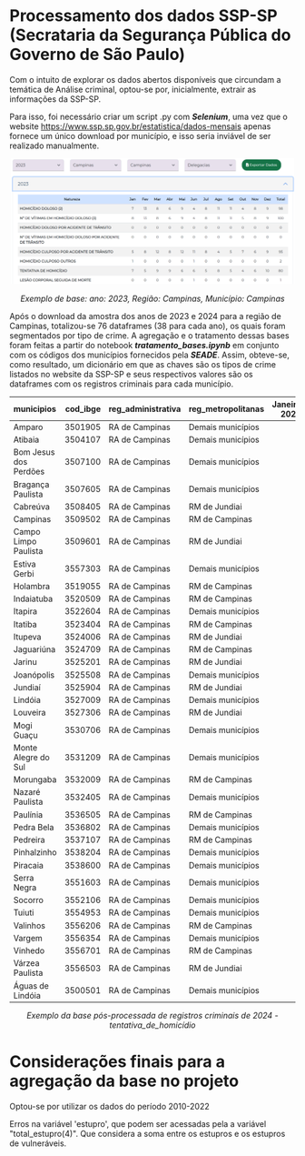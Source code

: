 # Processamento dos dados SSP-SP (Secrataria da Segurança Pública do Governo de São Paulo)

Com o intuito de explorar os dados abertos disponíveis que circundam a temática de Análise criminal, optou-se por, inicialmente, extrair as informações da SSP-SP. 
    
Para isso, foi necessário criar um script .py com ***Selenium***, uma vez que o website https://www.ssp.sp.gov.br/estatistica/dados-mensais apenas fornece um único download por município, e isso seria inviável de ser realizado manualmente.


<div style="text-align: center;">
  <img src="exemplo_base_SSP-SP.png" alt="Texto Alternativo" width="500"/>
  <p><em>Exemplo de base: ano: 2023, Região: Campinas, Município: Campinas</em></p>
</div>

Após o download da amostra dos anos de 2023 e 2024 para a região de Campinas, totalizou-se 76 dataframes (38 para cada ano), os quais foram segmentados por tipo de crime. A agregação e o tratamento dessas bases foram feitas a partir do notebook ***tratamento_bases.ipynb*** em conjunto com os códigos dos municípios fornecidos pela ***SEADE***. Assim, obteve-se, como resultado, um dicionário em que as chaves são os tipos de crime listados no website da SSP-SP e seus respectivos valores são os dataframes com os registros criminais para cada município.


| municipios            |   cod_ibge | reg_administrativa   | reg_metropolitanas   |   Janeiro 2024 |   Fevereiro 2024 |   Marco 2024 |   Abril 2024 |   Maio 2024 |   Junho 2024 |   Julho 2024 |   Agosto 2024 |   Setembro 2024 |   Outubro 2024 |   Novembro 2024 |   Dezembro 2024 |   Total |
|:----------------------|-----------:|:---------------------|:---------------------|---------------:|-----------------:|-------------:|-------------:|------------:|-------------:|-------------:|--------------:|----------------:|---------------:|----------------:|----------------:|--------:|
| Amparo                |    3501905 | RA de Campinas       | Demais municípios    |              0 |                0 |            0 |            0 |           0 |            0 |            0 |             0 |               0 |              0 |               0 |               0 |       0 |
| Atibaia               |    3504107 | RA de Campinas       | Demais municípios    |              2 |                1 |            1 |            1 |           2 |            0 |            0 |             0 |               0 |              0 |               0 |               0 |       7 |
| Bom Jesus dos Perdões |    3507100 | RA de Campinas       | Demais municípios    |              0 |                0 |            0 |            0 |           0 |            0 |            0 |             0 |               0 |              0 |               0 |               0 |       0 |
| Bragança Paulista     |    3507605 | RA de Campinas       | Demais municípios    |              0 |                1 |            2 |            0 |           1 |            0 |            0 |             0 |               0 |              0 |               0 |               0 |       4 |
| Cabreúva              |    3508405 | RA de Campinas       | RM de Jundiai        |              0 |                0 |            0 |            0 |           2 |            0 |            0 |             0 |               0 |              0 |               0 |               0 |       2 |
| Campinas              |    3509502 | RA de Campinas       | RM de Campinas       |              5 |                5 |            7 |            5 |           5 |            7 |            0 |             0 |               0 |              0 |               0 |               0 |      34 |
| Campo Limpo Paulista  |    3509601 | RA de Campinas       | RM de Jundiai        |              1 |                1 |            0 |            1 |           0 |            0 |            0 |             0 |               0 |              0 |               0 |               0 |       3 |
| Estiva Gerbi          |    3557303 | RA de Campinas       | Demais municípios    |              0 |                0 |            0 |            0 |           0 |            0 |            0 |             0 |               0 |              0 |               0 |               0 |       0 |
| Holambra              |    3519055 | RA de Campinas       | RM de Campinas       |              0 |                0 |            0 |            0 |           1 |            1 |            0 |             0 |               0 |              0 |               0 |               0 |       2 |
| Indaiatuba            |    3520509 | RA de Campinas       | RM de Campinas       |              0 |                0 |            2 |            2 |           0 |            0 |            0 |             0 |               0 |              0 |               0 |               0 |       4 |
| Itapira               |    3522604 | RA de Campinas       | Demais municípios    |              0 |                2 |            0 |            1 |           0 |            0 |            0 |             0 |               0 |              0 |               0 |               0 |       3 |
| Itatiba               |    3523404 | RA de Campinas       | RM de Campinas       |              0 |                1 |            1 |            1 |           0 |            1 |            0 |             0 |               0 |              0 |               0 |               0 |       4 |
| Itupeva               |    3524006 | RA de Campinas       | RM de Jundiai        |              1 |                0 |            0 |            0 |           0 |            1 |            0 |             0 |               0 |              0 |               0 |               0 |       2 |
| Jaguariúna            |    3524709 | RA de Campinas       | RM de Campinas       |              0 |                0 |            0 |            1 |           0 |            0 |            0 |             0 |               0 |              0 |               0 |               0 |       1 |
| Jarinu                |    3525201 | RA de Campinas       | RM de Jundiai        |              0 |                0 |            1 |            0 |           0 |            0 |            0 |             0 |               0 |              0 |               0 |               0 |       1 |
| Joanópolis            |    3525508 | RA de Campinas       | Demais municípios    |              0 |                0 |            0 |            0 |           0 |            0 |            0 |             0 |               0 |              0 |               0 |               0 |       0 |
| Jundiaí               |    3525904 | RA de Campinas       | RM de Jundiai        |              4 |                1 |            1 |            3 |           2 |            2 |            0 |             0 |               0 |              0 |               0 |               0 |      13 |
| Lindóia               |    3527009 | RA de Campinas       | Demais municípios    |              0 |                0 |            0 |            0 |           0 |            0 |            0 |             0 |               0 |              0 |               0 |               0 |       0 |
| Louveira              |    3527306 | RA de Campinas       | RM de Jundiai        |              0 |                0 |            2 |            0 |           0 |            1 |            0 |             0 |               0 |              0 |               0 |               0 |       3 |
| Mogi Guaçu            |    3530706 | RA de Campinas       | Demais municípios    |              0 |                1 |            1 |            0 |           1 |            4 |            0 |             0 |               0 |              0 |               0 |               0 |       7 |
| Monte Alegre do Sul   |    3531209 | RA de Campinas       | Demais municípios    |              0 |                0 |            0 |            0 |           0 |            0 |            0 |             0 |               0 |              0 |               0 |               0 |       0 |
| Morungaba             |    3532009 | RA de Campinas       | RM de Campinas       |              0 |                0 |            0 |            1 |           0 |            0 |            0 |             0 |               0 |              0 |               0 |               0 |       1 |
| Nazaré Paulista       |    3532405 | RA de Campinas       | Demais municípios    |              0 |                1 |            0 |            0 |           1 |            0 |            0 |             0 |               0 |              0 |               0 |               0 |       2 |
| Paulínia              |    3536505 | RA de Campinas       | RM de Campinas       |              0 |                2 |            1 |            2 |           0 |            0 |            0 |             0 |               0 |              0 |               0 |               0 |       5 |
| Pedra Bela            |    3536802 | RA de Campinas       | Demais municípios    |              0 |                0 |            0 |            0 |           0 |            1 |            0 |             0 |               0 |              0 |               0 |               0 |       1 |
| Pedreira              |    3537107 | RA de Campinas       | RM de Campinas       |              0 |                0 |            0 |            0 |           1 |            0 |            0 |             0 |               0 |              0 |               0 |               0 |       1 |
| Pinhalzinho           |    3538204 | RA de Campinas       | Demais municípios    |              0 |                0 |            0 |            0 |           0 |            0 |            0 |             0 |               0 |              0 |               0 |               0 |       0 |
| Piracaia              |    3538600 | RA de Campinas       | Demais municípios    |              0 |                0 |            0 |            0 |           0 |            0 |            0 |             0 |               0 |              0 |               0 |               0 |       0 |
| Serra Negra           |    3551603 | RA de Campinas       | Demais municípios    |              0 |                0 |            0 |            0 |           0 |            0 |            0 |             0 |               0 |              0 |               0 |               0 |       0 |
| Socorro               |    3552106 | RA de Campinas       | Demais municípios    |              1 |                1 |            0 |            0 |           0 |            0 |            0 |             0 |               0 |              0 |               0 |               0 |       2 |
| Tuiuti                |    3554953 | RA de Campinas       | Demais municípios    |              0 |                0 |            0 |            0 |           0 |            0 |            0 |             0 |               0 |              0 |               0 |               0 |       0 |
| Valinhos              |    3556206 | RA de Campinas       | RM de Campinas       |              1 |                0 |            0 |            0 |           0 |            0 |            0 |             0 |               0 |              0 |               0 |               0 |       1 |
| Vargem                |    3556354 | RA de Campinas       | Demais municípios    |              0 |                0 |            0 |            0 |           0 |            0 |            0 |             0 |               0 |              0 |               0 |               0 |       0 |
| Vinhedo               |    3556701 | RA de Campinas       | RM de Campinas       |              1 |                2 |            1 |            0 |           1 |            0 |            0 |             0 |               0 |              0 |               0 |               0 |       5 |
| Várzea Paulista       |    3556503 | RA de Campinas       | RM de Jundiai        |              0 |                0 |            1 |            0 |           0 |            0 |            0 |             0 |               0 |              0 |               0 |               0 |       1 |
| Águas de Lindóia      |    3500501 | RA de Campinas       | Demais municípios    |              0 |                0 |            0 |            0 |           0 |            0 |            0 |             0 |               0 |              0 |               0 |               0 |       0 |


<div style="text-align: center;">
  <p><em>Exemplo da base pós-processada de registros criminais de 2024 - tentativa_de_homicídio</em></p>
</div>

# Considerações finais para a agregação da base no projeto

Optou-se por utilizar os dados do período 2010-2022 

Erros na variável 'estupro', que podem ser acessadas pela a variável "total_estupro(4)". Que considera a soma entre os estupros e os estupros de vulneráveis.

